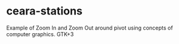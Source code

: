 # ceara-stations
Example of Zoom In and Zoom Out around pivot  using concepts of computer graphics. GTK+3
